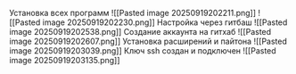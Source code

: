 Установка всех программ
![[Pasted image 20250919202211.png]]
![[Pasted image 20250919202230.png]]
Настройка через гитбаш
![[Pasted image 20250919202538.png]]
Создание аккаунта на гитхаб
![[Pasted image 20250919202607.png]]
Установка расширений и пайтона
![[Pasted image 20250919203039.png]]
Ключ ssh создан и подключен
![[Pasted image 20250919203135.png]]
